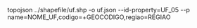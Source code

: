 topojson ../shapefile/uf.shp -o uf.json --id-property=UF_05 --p name=NOME_UF,codigo=+GEOCODIGO,regiao=REGIAO